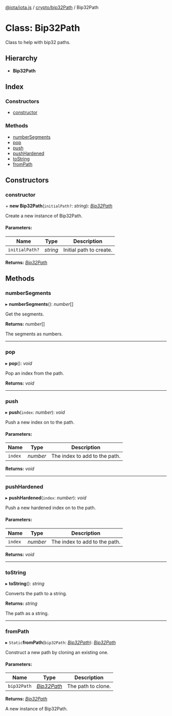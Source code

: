 [@iota/iota.js](../README.md) / [crypto/bip32Path](../modules/crypto_bip32path.md) / Bip32Path

# Class: Bip32Path

Class to help with bip32 paths.

## Hierarchy

* **Bip32Path**

## Index

### Constructors

* [constructor](crypto_bip32path.bip32path.md#constructor)

### Methods

* [numberSegments](crypto_bip32path.bip32path.md#numbersegments)
* [pop](crypto_bip32path.bip32path.md#pop)
* [push](crypto_bip32path.bip32path.md#push)
* [pushHardened](crypto_bip32path.bip32path.md#pushhardened)
* [toString](crypto_bip32path.bip32path.md#tostring)
* [fromPath](crypto_bip32path.bip32path.md#frompath)

## Constructors

### constructor

\+ **new Bip32Path**(`initialPath?`: *string*): [*Bip32Path*](crypto_bip32path.bip32path.md)

Create a new instance of Bip32Path.

#### Parameters:

Name | Type | Description |
------ | ------ | ------ |
`initialPath?` | *string* | Initial path to create.    |

**Returns:** [*Bip32Path*](crypto_bip32path.bip32path.md)

## Methods

### numberSegments

▸ **numberSegments**(): *number*[]

Get the segments.

**Returns:** *number*[]

The segments as numbers.

___

### pop

▸ **pop**(): *void*

Pop an index from the path.

**Returns:** *void*

___

### push

▸ **push**(`index`: *number*): *void*

Push a new index on to the path.

#### Parameters:

Name | Type | Description |
------ | ------ | ------ |
`index` | *number* | The index to add to the path.    |

**Returns:** *void*

___

### pushHardened

▸ **pushHardened**(`index`: *number*): *void*

Push a new hardened index on to the path.

#### Parameters:

Name | Type | Description |
------ | ------ | ------ |
`index` | *number* | The index to add to the path.    |

**Returns:** *void*

___

### toString

▸ **toString**(): *string*

Converts the path to a string.

**Returns:** *string*

The path as a string.

___

### fromPath

▸ `Static`**fromPath**(`bip32Path`: [*Bip32Path*](crypto_bip32path.bip32path.md)): [*Bip32Path*](crypto_bip32path.bip32path.md)

Construct a new path by cloning an existing one.

#### Parameters:

Name | Type | Description |
------ | ------ | ------ |
`bip32Path` | [*Bip32Path*](crypto_bip32path.bip32path.md) | The path to clone.   |

**Returns:** [*Bip32Path*](crypto_bip32path.bip32path.md)

A new instance of Bip32Path.
